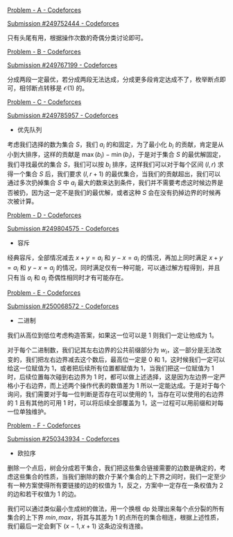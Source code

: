 [Problem - A - Codeforces](https://codeforces.com/contest/1935/problem/A)

[Submission #249752444 - Codeforces](https://codeforces.com/contest/1935/submission/249752444)

只有头尾有用，根据操作次数的奇偶分类讨论即可。

[Problem - B - Codeforces](https://codeforces.com/contest/1935/problem/B)

[Submission #249767199 - Codeforces](https://codeforces.com/contest/1935/submission/249767199)

分成两段一定最优，若分成两段无法达成，分成更多段肯定达成不了，枚举断点即可，相邻断点转移是 $\mathcal O(1)$ 的。

[Problem - C - Codeforces](https://codeforces.com/contest/1935/problem/C)

[Submission #249785957 - Codeforces](https://codeforces.com/contest/1935/submission/249785957)

- 优先队列

考虑我们选择的数为集合 $S$，我们 $a_i$ 的和固定，为了最小化 $b_i$ 的贡献，肯定是从小到大排序，这样的贡献是 $\max(b_i) - \min(b_i)$，于是对于集合 $S$ 的最优解固定，我们寻找最优的集合 $S$，我们可以按 $b_i$ 排序，这样我们可以对于每个区间 $(l, r)$ 求得一个集合 $S$ 后，我们要求 $(l, r + 1)$ 的最优集合，当我们的贡献超出，我们可以通过多次扔掉集合 $S$ 中 $a_i$ 最大的数来达到条件，我们并不需要考虑这时候边界是否被扔，因为这一定不是我们的最优解，或者这种 $S$ 会在没有扔掉边界的时候再次被计算。

[Problem - D - Codeforces](https://codeforces.com/contest/1935/problem/D)

[Submission #249804575 - Codeforces](https://codeforces.com/contest/1935/submission/249804575)

- 容斥

经典容斥，全部情况减去 $x + y = a_i$ 和 $y - x = a_i$ 的情况，再加上同时满足 $x + y = a_i$ 和 $y - x = a_j$ 的情况，同时满足仅有一种可能，可以通过解方程得到，并且只有当 $a_i$ 和 $a_j$ 奇偶性相同时才有可能存在。

[Problem - E - Codeforces](https://codeforces.com/contest/1935/problem/E)

[Submission #250068572 - Codeforces](https://codeforces.com/contest/1935/submission/250068572)

- 二进制

我们从高位到低位考虑构造答案，如果这一位可以是 $1$ 则我们一定让他成为 $1$。

对于每个二进制数，我们记其左右边界的公共前缀部分为 $w_i$，这一部分是无法改变的，我们把左右边界减去这个数后，最高位一定是 $0$ 和 $1$，这时候我们一定可以给这一位赋值为 $1$，或者把后续所有位置都赋值为 $1$，当我们把这一位赋值为 $1$ 时，后续位置每次碰到右边界为 $1$ 时，都可以做上述选择，这是因为左边界一定严格小于右边界，而上述两个操作代表的数值差为 $1$ 所以一定能达成。于是对于每个询问，我们需要对于每一位判断是否存在可以使用的 $1$，当存在可以使用的右边界的 $1$ 且有其他的可用 $1$ 时，可以将后续全部覆盖为 $1$，这一过程可以用前缀和对每一位单独维护。

[Problem - F - Codeforces](https://codeforces.com/contest/1935/problem/F)

[Submission #250343934 - Codeforces](https://codeforces.com/contest/1935/submission/250343934)

- 欧拉序

删除一个点后，树会分成若干集合，我们把这些集合链接需要的边数是确定的，考虑这些集合的性质，当我们删除的数介于某个集合的上下界之间时，我们一定至少有一种方案使得所有要链接的边的权值为 $1$，反之，方案中一定存在一条权值为 $2$ 的边和若干权值为 $1$ 的边。

我们可以通过类似最小生成树的做法，用一个换根 dp 处理出来每个点分裂的所有集合的上下界 $min, max$，将其与其差为 $1$ 的点所在的集合相连，根据上述性质，我们最后一定会剩下 $(x - 1, x + 1)$ 这条边没有连接。